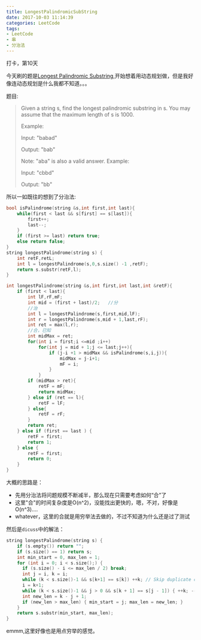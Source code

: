 ```yaml
---
title: LongestPalindromicSubString
date: 2017-10-03 11:14:39
categories: LeetCode
tags:
- LeetCode
- 串
- 分治法
---
```


打卡，第10天

今天刷的题是[Longest Palindromic Substring](https://leetcode.com/problems/longest-palindromic-substring/description/),开始想着用动态规划做，但是我好像连动态规划是什么我都不知道。。。

题目:

> Given a string s, find the longest palindromic substring in s. You may assume that the maximum length of s is 1000.
>
> Example:
>
> Input: "babad"
>
> Output: "bab"
>
> Note: "aba" is also a valid answer.
> Example:
>
> Input: "cbbd"
>
> Output: "bb"

所以一如既往的想到了分治法:

```c++
bool isPalindrome(string &s,int first,int last){
    while(first < last && s[first] == s[last]){
        first++;
        last--;
    }
    if (first >= last) return true;
    else return false;
}
string longestPalindrome(string s) {
    int retF,retL;
    int l = longestPalindrome(s,0,s.size() -1 ,retF);
    return s.substr(retF,l);
}

int longestPalindrome(string &s,int first,int last,int &retF){
    if (first < last){
        int lF,rF,mF;
        int mid = (first + last)/2;   //分
        //治
        int l = longestPalindrome(s,first,mid,lF);
        int r = longestPalindrome(s,mid + 1,last,rF);
        int ret = max(l,r);
        //合，已知
        int midMax = ret;
        for(int i = first;i <=mid ;i++)
            for(int j = mid + 1;j <= last;j++){
                if (j-i +1 > midMax && isPalindrome(s,i,j)){
                    midMax = j-i+1;
                    mF = i;
                }
            }
        if (midMax > ret){
            retF = mF;
            return midMax;
        } else if (ret == l){
            retF = lF;
        } else{
            retF = rF;
        }
        return ret;
    } else if (first == last ) {
        retF = first;
        return 1;
    } else {
        retF = first;
        return 0;
    }
}
```

大概的思路是：

- 先用分治法将问题规模不断减半，那么现在只需要考虑如何“合”了
- 这里"合"的时间复杂度是O(n^2)，没能找出更快的，嗯，不对，好像是O(n^3)....
- whatever，这里的合就是用穷举法去做的，不过不知道为什么还是过了测试

然后是`dicuss`中的解法：

```c++
string longestPalindrome(string s) {
    if (s.empty()) return "";
    if (s.size() == 1) return s;
    int min_start = 0, max_len = 1;
    for (int i = 0; i < s.size();) {
      if (s.size() - i <= max_len / 2) break;
      int j = i, k = i;
      while (k < s.size()-1 && s[k+1] == s[k]) ++k; // Skip duplicate characters.
      i = k+1;
      while (k < s.size()-1 && j > 0 && s[k + 1] == s[j - 1]) { ++k; --j; } // Expand.
      int new_len = k - j + 1;
      if (new_len > max_len) { min_start = j; max_len = new_len; }
    }
    return s.substr(min_start, max_len);
}
```

emmm,这里好像也是用点穷举的感觉。
